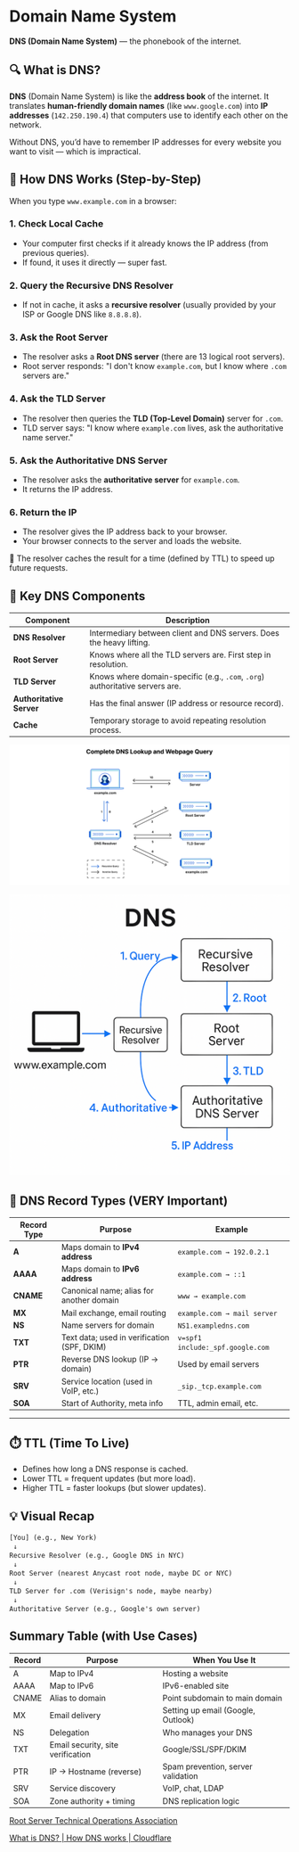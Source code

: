 # Domain Name System

**DNS (Domain Name System)** — the phonebook of the internet.

## 🔍 What is DNS?

**DNS** (Domain Name System) is like the **address book** of the internet. It translates **human-friendly domain names** (like `www.google.com`) into **IP addresses** (`142.250.190.4`) that computers use to identify each other on the network.

Without DNS, you’d have to remember IP addresses for every website you want to visit — which is impractical.

## 🧠 How DNS Works (Step-by-Step)

When you type `www.example.com` in a browser:

### 1. **Check Local Cache**

- Your computer first checks if it already knows the IP address (from previous queries).
- If found, it uses it directly — super fast.

### 2. **Query the Recursive DNS Resolver**

- If not in cache, it asks a **recursive resolver** (usually provided by your ISP or Google DNS like `8.8.8.8`).

### 3. **Ask the Root Server**

- The resolver asks a **Root DNS server** (there are 13 logical root servers).
- Root server responds: "I don't know `example.com`, but I know where `.com` servers are."

### 4. **Ask the TLD Server**

- The resolver then queries the **TLD (Top-Level Domain)** server for `.com`.
- TLD server says: "I know where `example.com` lives, ask the authoritative name server."

### 5. **Ask the Authoritative DNS Server**

- The resolver asks the **authoritative server** for `example.com`.
- It returns the IP address.

### 6. **Return the IP**

- The resolver gives the IP address back to your browser.
- Your browser connects to the server and loads the website.

🔁 The resolver caches the result for a time (defined by TTL) to speed up future requests.

## 🧩 Key DNS Components

| Component | Description |
| --- | --- |
| **DNS Resolver** | Intermediary between client and DNS servers. Does the heavy lifting. |
| **Root Server** | Knows where all the TLD servers are. First step in resolution. |
| **TLD Server** | Knows where domain-specific (e.g., `.com`, `.org`) authoritative servers are. |
| **Authoritative Server** | Has the final answer (IP address or resource record). |
| **Cache** | Temporary storage to avoid repeating resolution process. |

![image.png](./images/DNS_1.png)

![DNS.png](./images/DNS_2.png)

## 📄 DNS Record Types (VERY Important)

| Record Type | Purpose | Example |
| --- | --- | --- |
| **A** | Maps domain to **IPv4 address** | `example.com → 192.0.2.1` |
| **AAAA** | Maps domain to **IPv6 address** | `example.com → ::1` |
| **CNAME** | Canonical name; alias for another domain | `www → example.com` |
| **MX** | Mail exchange, email routing | `example.com → mail server` |
| **NS** | Name servers for domain | `NS1.exampledns.com` |
| **TXT** | Text data; used in verification (SPF, DKIM) | `v=spf1 include:_spf.google.com` |
| **PTR** | Reverse DNS lookup (IP → domain) | Used by email servers |
| **SRV** | Service location (used in VoIP, etc.) | `_sip._tcp.example.com` |
| **SOA** | Start of Authority, meta info | TTL, admin email, etc. |

---

## ⏱️ TTL (Time To Live)

- Defines how long a DNS response is cached.
- Lower TTL = frequent updates (but more load).
- Higher TTL = faster lookups (but slower updates).

## 💡 Visual Recap

```
[You] (e.g., New York)
 ↓
Recursive Resolver (e.g., Google DNS in NYC)
 ↓
Root Server (nearest Anycast root node, maybe DC or NYC)
 ↓
TLD Server for .com (Verisign's node, maybe nearby)
 ↓
Authoritative Server (e.g., Google's own server)

```

## Summary Table (with Use Cases)

| Record | Purpose | When You Use It |
| --- | --- | --- |
| A | Map to IPv4 | Hosting a website |
| AAAA | Map to IPv6 | IPv6-enabled site |
| CNAME | Alias to domain | Point subdomain to main domain |
| MX | Email delivery | Setting up email (Google, Outlook) |
| NS | Delegation | Who manages your DNS |
| TXT | Email security, site verification | Google/SSL/SPF/DKIM |
| PTR | IP → Hostname (reverse) | Spam prevention, server validation |
| SRV | Service discovery | VoIP, chat, LDAP |
| SOA | Zone authority + timing | DNS replication logic |

[Root Server Technical Operations Association](https://root-servers.org/)

[What is DNS? | How DNS works | Cloudflare](https://www.cloudflare.com/learning/dns/what-is-dns/)
